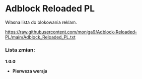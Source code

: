 # Adblock Reloaded PL
Własna lista do blokowania reklam.

https://raw.githubusercontent.com/moniga9/Adblock-Reloaded-PL/main/Adblock_Reloaded_PL.txt

<h3> Lista zmian:
  
<h4> 1.0.0
  
* Pierwsza wersja
